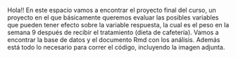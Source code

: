 Hola!! En este espacio vamos a encontrar el proyecto final del curso, un proyecto en el que básicamente queremos evaluar las posibles variables que pueden tener efecto sobre la variable respuesta, la cual es el peso en la semana 9 después de recibir el tratamiento (dieta de cafetería). Vamos a encontrar la base de datos y el documento Rmd con los análisis. Además está todo lo necesario para correr el código, incluyendo la imagen adjunta.
